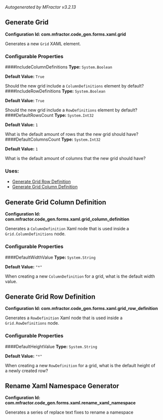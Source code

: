 *Autogenerated by MFractor v3.2.13*
## Generate Grid

**Configuration Id: com.mfractor.code_gen.forms.xaml.grid**

Generates a new `Grid` XAML element.


### Configurable Properties

####IncludeColumnDefinitions
**Type:** `System.Boolean`

**Default Value:** `True`

Should the new grid include a `ColumnDefinitions` element by default?
####IncludeRowDefinitions
**Type:** `System.Boolean`

**Default Value:** `True`

Should the new grid include a `RowDefinitions` element by default?
####DefaultRowsCount
**Type:** `System.Int32`

**Default Value:** `1`

What is the default amount of rows that the new grid should have?
####DefaultColumnsCount
**Type:** `System.Int32`

**Default Value:** `1`

What is the default amount of columns that the new grid should have?

### Uses:

 * [Generate Grid Row Definition](/code-generation/xaml.md#generate-grid-row-definition)
 * [Generate Grid Column Definition](/code-generation/xaml.md#generate-grid-column-definition)


## Generate Grid Column Definition

**Configuration Id: com.mfractor.code_gen.forms.xaml.grid_column_definition**

Generates a `ColumnDefinition` Xaml node that is used inside a `Grid.ColumnDefinitions` node.


### Configurable Properties

####DefaultWidthValue
**Type:** `System.String`

**Default Value:** `"*"`

When creating a new `ColumnDefinition` for a grid, what is the default width value.

## Generate Grid Row Definition

**Configuration Id: com.mfractor.code_gen.forms.xaml.grid_row_definition**

Generates a `RowDefinition` Xaml node that is used inside a `Grid.RowDefinitions` node.


### Configurable Properties

####DefaultHeightValue
**Type:** `System.String`

**Default Value:** `"*"`

When creating a new `RowDefinition` for a grid, what is the default height of a newly created row?

## Rename Xaml Namespace Generator

**Configuration Id: com.mfractor.code_gen.forms.xaml.rename_xaml_namespace**

Generates a series of replace text fixes to rename a namespace


